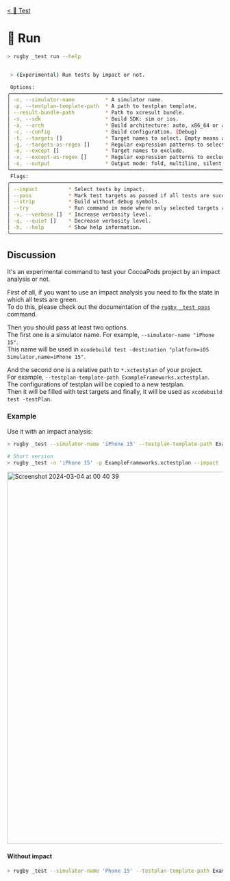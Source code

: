 [< 🧪 Test](../test.md)

# 🧪 Run

```sh
> rugby _test run --help
```

```sh

 > (Experimental) Run tests by impact or not.

 Options:
╭──────────────────────────────────────────────────────────────────────────────────╮
│ -n, --simulator-name          * A simulator name.                                │
│ -p, --testplan-template-path  * A path to testplan template.                     │
│ --result-bundle-path          * Path to xcresult bundle.                         │
│ -s, --sdk                     * Build SDK: sim or ios.                           │
│ -a, --arch                    * Build architecture: auto, x86_64 or arm64.       │
│ -c, --config                  * Build configuration. (Debug)                     │
│ -t, --targets []              * Target names to select. Empty means all targets. │
│ -g, --targets-as-regex []     * Regular expression patterns to select targets.   │
│ -e, --except []               * Target names to exclude.                         │
│ -x, --except-as-regex []      * Regular expression patterns to exclude targets.  │
│ -o, --output                  * Output mode: fold, multiline, silent, raw.       │
╰──────────────────────────────────────────────────────────────────────────────────╯
 Flags:
╭──────────────────────────────────────────────────────────────────────────────────╮
│ --impact          * Select tests by impact.                                      │
│ --pass            * Mark test targets as passed if all tests are succeed.        │
│ --strip           * Build without debug symbols.                                 │
│ --try             * Run command in mode where only selected targets are printed. │
│ -v, --verbose []  * Increase verbosity level.                                    │
│ -q, --quiet []    * Decrease verbosity level.                                    │
│ -h, --help        * Show help information.                                       │
╰──────────────────────────────────────────────────────────────────────────────────╯
```

## Discussion

It's an experimental command to test your CocoaPods project by an impact analysis or not.

First of all, if you want to use an impact analysis you need to fix the state in which all tests are green.\
To do this, please check out the documentation of the [`rugby _test pass`](pass.md) command.

Then you should pass at least two options.\
The first one is a simulator name. For example, `--simulator-name "iPhone 15"`.\
This name will be used in `xcodebuild test -destination "platform=iOS Simulator,name=iPhone 15"`.

And the second one is a relative path to `*.xctestplan` of your project.\
For example, `--testplan-template-path ExampleFrameworks.xctestplan`.\
The configurations of testplan will be copied to a new testplan.\
Then it will be filled with test targets and finally, it will be used as `xcodebuild test -testPlan`.

### Example

Use it with an impact analysis:

```sh
> rugby _test --simulator-name 'iPhone 15' --testplan-template-path ExampleFrameworks.xctestplan --impact

# Short version
> rugby _test -n 'iPhone 15' -p ExampleFrameworks.xctestplan --impact
```

<img width="869" alt="Screenshot 2024-03-04 at 00 40 39" src="https://github.com/swiftyfinch/Rugby/assets/64660122/02f9a024-fb2b-4258-867c-66bac7c61cc6">


#### Without impact

```sh
> rugby _test --simulator-name 'Phone 15' --testplan-template-path ExampleFrameworks.xctestplan
```
